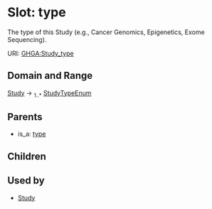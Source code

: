 
# Slot: type


The type of this Study (e.g., Cancer Genomics, Epigenetics, Exome Sequencing).

URI: [GHGA:Study_type](https://w3id.org/GHGA/Study_type)


## Domain and Range

[Study](Study.md) &#8594;  <sub>1..\*</sub> [StudyTypeEnum](StudyTypeEnum.md)

## Parents

 *  is_a: [type](type.md)

## Children


## Used by

 * [Study](Study.md)
